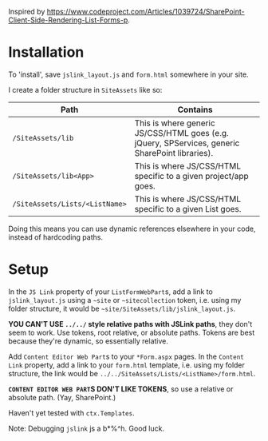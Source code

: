 Inspired by https://www.codeproject.com/Articles/1039724/SharePoint-Client-Side-Rendering-List-Forms-p.

# Installation

To 'install', save `jslink_layout.js` and `form.html` somewhere in your site.

I create a folder structure in `SiteAssets` like so:

Path | Contains
------------ | -------------
`/SiteAssets/lib` | This is where generic JS/CSS/HTML goes (e.g. jQuery, SPServices, generic SharePoint libraries).
`/SiteAssets/lib<App>` | This is where JS/CSS/HTML specific to a given project/app goes.
`/SiteAssets/Lists/<ListName>` | This is where JS/CSS/HTML specific to a given List goes.

Doing this means you can use dynamic references elsewhere in your code, instead of hardcoding paths.

# Setup

In the `JS Link` property of your `ListFormWebPart`s, add a link to `jslink_layout.js` using a `~site` or `~sitecollection` token,
i.e. using my folder structure, it would be `~site/SiteAssets/lib/jslink_layout.js`.

**YOU CAN'T USE `../../` style relative paths with JSLink paths**, they don't seem to work. Use tokens, root relative,
or absolute paths. Tokens are best because they're dynamic, so essentially relative.

Add `Content Editor Web Part`s to your `*Form.aspx` pages. In the `Content Link` property, add a link to your `form.html` template,
i.e. using my folder structure, the link would be `../../SiteAssets/Lists/<ListName>/form.html`.

**`CONTENT EDITOR WEB PART`S DON'T LIKE TOKENS**, so use a relative or absolute path. (Yay, SharePoint.)

Haven't yet tested with `ctx.Templates`.

Note: Debugging `jslink` js a b*%^h. Good luck.
